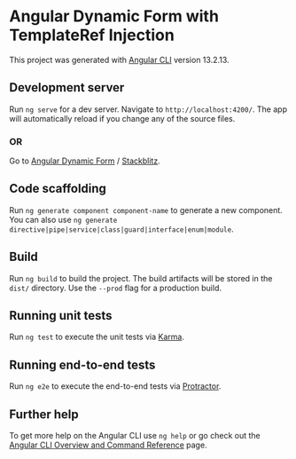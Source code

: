 # Angular Dynamic Form with TemplateRef Injection

This project was generated with [Angular CLI](https://github.com/angular/angular-cli) version 13.2.13.

## Development server

Run `ng serve` for a dev server. Navigate to `http://localhost:4200/`. The app will automatically reload if you change any of the source files.

### OR

Go to [Angular Dynamic Form](https://sezmars.github.io/angular-dynamic-form/) / [Stackblitz](https://stackblitz.com/github/sezmars/angular-dynamic-form).

## Code scaffolding

Run `ng generate component component-name` to generate a new component. You can also use `ng generate directive|pipe|service|class|guard|interface|enum|module`.

## Build

Run `ng build` to build the project. The build artifacts will be stored in the `dist/` directory. Use the `--prod` flag for a production build.

## Running unit tests

Run `ng test` to execute the unit tests via [Karma](https://karma-runner.github.io).

## Running end-to-end tests

Run `ng e2e` to execute the end-to-end tests via [Protractor](http://www.protractortest.org/).

## Further help

To get more help on the Angular CLI use `ng help` or go check out the [Angular CLI Overview and Command Reference](https://angular.io/cli) page.
